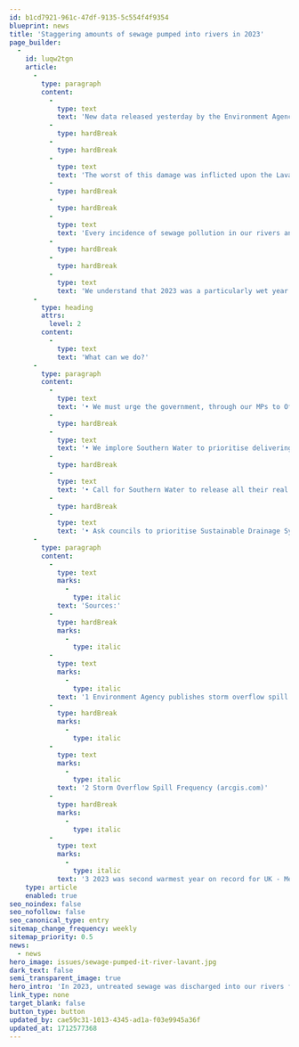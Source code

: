 ```yaml
---
id: b1cd7921-961c-47df-9135-5c554f4f9354
blueprint: news
title: 'Staggering amounts of sewage pumped into rivers in 2023'
page_builder:
  -
    id: luqw2tgn
    article:
      -
        type: paragraph
        content:
          -
            type: text
            text: 'New data released yesterday by the Environment Agency revealed that in 2023 untreated sewage discharged into the rivers in our catchment for a total of 57854 hours. There are 8760 hours in one year.'
          -
            type: hardBreak
          -
            type: hardBreak
          -
            type: text
            text: 'The worst of this damage was inflicted upon the Lavant, a rare and precious chalk stream, which was shown to have the worst polluting storm overflow in England in 2023. The Lavant Wastewater Treatment works storm overflow discharged sewage 286 times for a total of 6542 hours.'
          -
            type: hardBreak
          -
            type: hardBreak
          -
            type: text
            text: 'Every incidence of sewage pollution in our rivers and streams is unacceptable. When it occurs in a relatively small stream with a modest flow of water the impact can be most significant. Add to this that the Lavant is one of less than 300 precious chalk streams on Earth, and the tragedy is even more stark.'
          -
            type: hardBreak
          -
            type: hardBreak
          -
            type: text
            text: 'We understand that 2023 was a particularly wet year – the sixth wettest on record as shown in Met Office data. However climate change investigations and modelling have predicted wetter weather for decades now, and investments should have been made to be ready for this.'
      -
        type: heading
        attrs:
          level: 2
        content:
          -
            type: text
            text: 'What can we do?'
      -
        type: paragraph
        content:
          -
            type: text
            text: '• We must urge the government, through our MPs to Ofwat and Defra, to approve water companies plans to reduce storm overflows.'
          -
            type: hardBreak
          -
            type: text
            text: '• We implore Southern Water to prioritise delivering their promised investments to upgrade their failing infrastructure and to urgently bring forward planned remediation works.'
          -
            type: hardBreak
          -
            type: text
            text: '• Call for Southern Water to release all their real time storm overflow monitoring data (including rivers) to the public as soon as possible, so everyone can make an informed decision before using our rivers for recreation.'
          -
            type: hardBreak
          -
            type: text
            text: '• Ask councils to prioritise Sustainable Drainage Systems, including retrofitting them into streets, and for homeowners to fit water butts, create rain gardens and planters to catch the rain where it falls and slow the flow, keeping excess water out of our sewer system.'
      -
        type: paragraph
        content:
          -
            type: text
            marks:
              -
                type: italic
            text: 'Sources:'
          -
            type: hardBreak
            marks:
              -
                type: italic
          -
            type: text
            marks:
              -
                type: italic
            text: '1 Environment Agency publishes storm overflow spill data for 2023 - GOV.UK (www.gov.uk)'
          -
            type: hardBreak
            marks:
              -
                type: italic
          -
            type: text
            marks:
              -
                type: italic
            text: '2 Storm Overflow Spill Frequency (arcgis.com)'
          -
            type: hardBreak
            marks:
              -
                type: italic
          -
            type: text
            marks:
              -
                type: italic
            text: '3 2023 was second warmest year on record for UK - Met Office'
    type: article
    enabled: true
seo_noindex: false
seo_nofollow: false
seo_canonical_type: entry
sitemap_change_frequency: weekly
sitemap_priority: 0.5
news:
  - news
hero_image: issues/sewage-pumped-it-river-lavant.jpg
dark_text: false
semi_transparent_image: true
hero_intro: 'In 2023, untreated sewage was discharged into our rivers for a total of 57854 hours. There are 8760 hours in one year...'
link_type: none
target_blank: false
button_type: button
updated_by: cae59c31-1013-4345-ad1a-f03e9945a36f
updated_at: 1712577368
---
```


